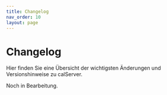 ```yaml
---
title: Changelog
nav_order: 10
layout: page
---
```


# Changelog

Hier finden Sie eine Übersicht der wichtigsten Änderungen und Versionshinweise zu calServer.

Noch in Bearbeitung.

